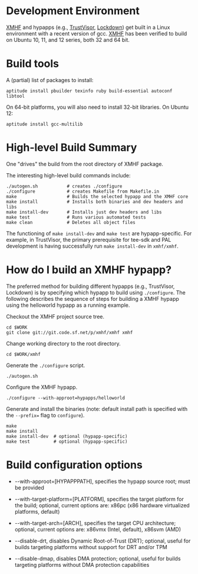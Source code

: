 Development Environment
=======================

[XMHF](..) and hypapps (e.g., [TrustVisor](../../hypapps/trustvisor), 
[Lockdown](../../hypapps/lockdown)) get built in a Linux environment with 
a recent version of gcc. [XMHF](..) has been verified to build on Ubuntu 
10, 11, and 12 series, both 32 and 64 bit.

Build tools
===========

A (partial) list of packages to install:

    aptitude install pbuilder texinfo ruby build-essential autoconf libtool

On 64-bit platforms, you will also need to install 32-bit
libraries. On Ubuntu 12:

    aptitude install gcc-multilib

High-level Build Summary
========================

One "drives" the build from the root directory of XMHF package.  

The interesting high-level build commands include:

    ./autogen.sh           # creates ./configure
    ./configure            # creates Makefile from Makefile.in
    make                   # Builds the selected hypapp and the XMHF core
    make install           # Installs both binaries and dev headers and libs
    make install-dev       # Installs just dev headers and libs
    make test              # Runs various automated tests
    make clean             # Deletes all object files

The functioning of `make install-dev` and `make test` are
hypapp-specific. For example, in TrustVisor, the primary prerequisite
for tee-sdk and PAL development is having successfully run `make
install-dev` in `xmhf/xmhf`.

How do I build an XMHF hypapp?
==============================

The preferred method for building different hypapps (e.g., TrustVisor,
Lockdown) is by specifying which hypapp to build using `./configure`.
The following describes the sequence of steps for building a XMHF
hypapp using the helloworld hypapp as a running example.

Checkout the XMHF project source tree.

    cd $WORK
    git clone git://git.code.sf.net/p/xmhf/xmhf xmhf

Change working directory to the root directory.

    cd $WORK/xmhf

Generate the `./configure` script.

    ./autogen.sh

Configure the XMHF hypapp.

    ./configure --with-approot=hypapps/helloworld
   
Generate and install the binaries (note: default install path is specified 
with the `--prefix=` flag to `configure`).

    make
    make install
    make install-dev  # optional (hypapp-specific)
    make test         # optional (hypapp-specific)

Build configuration options
===========================

* --with-approot=[HYPAPPPATH], specifies the hypapp source root; must be provided

* --with-target-platform=[PLATFORM], specifies the target platform for the build; 
optional, current options are: x86pc (x86 hardware virtualized platforms, default)

* --with-target-arch=[ARCH], specifies the target CPU architecture; 
optional, current options are: x86vmx (Intel, default), x86svm (AMD)

* --disable-drt, disables Dynamic Root-of-Trust (DRT); optional, useful for builds 
targeting platforms without support for DRT and/or TPM

* --disable-dmap, disables DMA protection; optional, useful for builds targeting 
platforms without DMA protection capabilities
